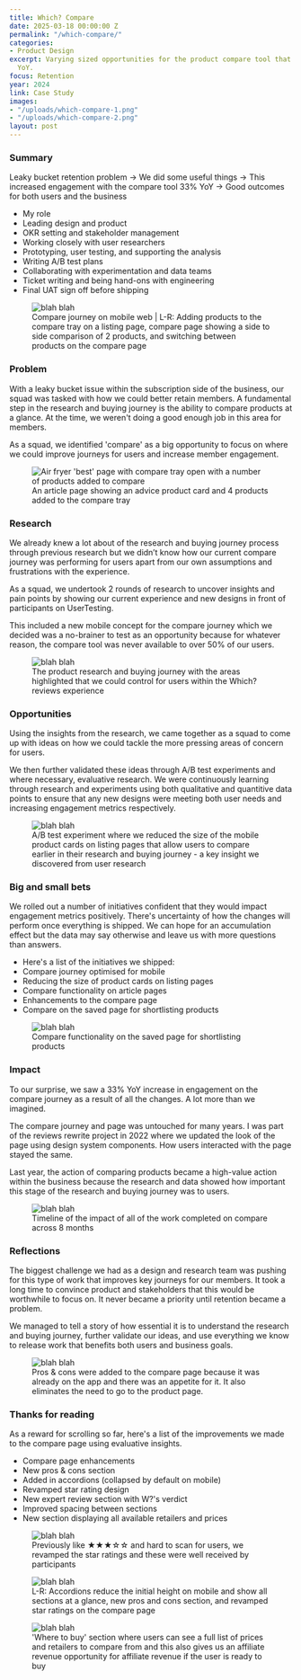 ```yaml
---
title: Which? Compare
date: 2025-03-18 00:00:00 Z
permalink: "/which-compare/"
categories:
- Product Design
excerpt: Varying sized opportunities for the product compare tool that increased engagement
  YoY.
focus: Retention
year: 2024
link: Case Study
images:
- "/uploads/which-compare-1.png"
- "/uploads/which-compare-2.png"
layout: post
---
```


### Summary

Leaky bucket retention problem → We did some useful things → This increased engagement with the compare tool 33% YoY → Good outcomes for both users and the business

- My role
- Leading design and product
- OKR setting and stakeholder management
- Working closely with user researchers
- Prototyping, user testing, and supporting the analysis
- Writing A/B test plans
- Collaborating with experimentation and data teams
- Ticket writing and being hand-ons with engineering
- Final UAT sign off before shipping


<figure>
    <img src="/uploads/which-compare-2.png" alt="blah blah">
     <figcaption>Compare journey on mobile web | L-R: Adding products to the compare tray on a listing page, compare page showing a side to side comparison of 2 products, and switching between products on the compare page</figcaption>
</figure>

### Problem

With a leaky bucket issue within the subscription side of the business, our squad was tasked with how we could better retain members. A fundamental step in the research and buying journey is the ability to compare products at a glance. At the time, we weren't doing a good enough job in this area for members. 

As a squad, we identified 'compare' as a big opportunity to focus on where we could improve journeys for users and increase member engagement.

<figure>
    <img src="/uploads/which-compare-3.png" alt="Air fryer 'best' page with compare tray open with a number of products added to compare">
     <figcaption>An article page showing an advice product card and 4 products added to the compare tray</figcaption>
</figure>

### Research

We already knew a lot about of the research and buying journey process through previous research but we didn’t know how our current compare journey was performing for users apart from our own assumptions and frustrations with the experience.

As a squad, we undertook 2 rounds of research to uncover insights and pain points by showing our current experience and new designs in front of participants on UserTesting.

This included a new mobile concept for the compare journey which we decided was a no-brainer to test as an opportunity because for whatever reason, the compare tool was never available to over 50% of our users.

<figure>
    <img src="/uploads/which-compare-4.png" alt="blah blah">
     <figcaption>The product research and buying journey with the areas highlighted that we could control for users within the Which? reviews experience</figcaption>
</figure>

### Opportunities

Using the insights from the research, we came together as a squad to come up with ideas on how we could tackle the more pressing areas of concern for users. 

We then further validated these ideas through A/B test experiments and where necessary, evaluative research. We were continuously learning through research and experiments using both qualitative and quantitive data points to ensure that any new designs were meeting both user needs and increasing engagement metrics respectively.

<figure>
    <img src="/uploads/which-compare-5.png" alt="blah blah">
     <figcaption>A/B test experiment where we reduced the size of the mobile product cards on listing pages that allow users to compare earlier in their research and buying journey - a key insight we discovered from user research</figcaption>
</figure>

### Big and small bets

We rolled out a number of initiatives confident that they would impact engagement metrics positively. There's uncertainty of how the changes will perform once everything is shipped. We can hope for an accumulation effect but the data may say otherwise and leave us with more questions than answers.

- Here's a list of the initiatives we shipped:
- Compare journey optimised for mobile
- Reducing the size of product cards on listing pages
- Compare functionality on article pages
- Enhancements to the compare page
- Compare on the saved page for shortlisting products

<figure>
    <img src="/uploads/which-compare-6.png" alt="blah blah">
     <figcaption>Compare functionality on the saved page for shortlisting products</figcaption>
</figure>

### Impact

To our surprise, we saw a 33% YoY increase in engagement on the compare journey as a result of all the changes. A lot more than we imagined.

The compare journey and page was untouched for many years. I was part of the reviews rewrite project in 2022 where we updated the look of the page using design system components. How users interacted with the page stayed the same. 

Last year, the action of comparing products became a high-value action within the business because the research and data showed how important this stage of the research and buying journey was to users.

<figure>
    <img src="/uploads/which-compare-7.png" alt="blah blah">
     <figcaption>Timeline of the impact of all of the work completed on compare across 8 months</figcaption>
</figure>

### Reflections

The biggest challenge we had as a design and research team was pushing for this type of work that improves key journeys for our members. It took a long time to convince product and stakeholders that this would be worthwhile to focus on. It never became a priority until retention became a problem.

We managed to tell a story of how essential it is to understand the research and buying journey, further validate our ideas, and use everything we know to release work that benefits both users and business goals.

<figure>
    <img src="/uploads/which-compare-8.png" alt="blah blah">
     <figcaption>Pros & cons were added to the compare page because it was already on the app and there was an appetite for it. It also eliminates the need to go to the product page.</figcaption>
</figure>

### Thanks for reading

As a reward for scrolling so far, here's a list of the improvements we made to the compare page using evaluative insights.

- Compare page enhancements
- New pros & cons section
- Added in accordions (collapsed by default on mobile)
- Revamped star rating design
- New expert review section with W?'s verdict
- Improved spacing between sections
- New section displaying all available retailers and prices

<figure>
    <img src="/uploads/which-compare-9.png" alt="blah blah">
     <figcaption>Previously like ★★★☆☆ and hard to scan for users, we revamped the star ratings and these were well received by participants</figcaption>
</figure>

<figure>
    <img src="/uploads/which-compare-11.png" alt="blah blah">
     <figcaption>L-R: Accordions reduce the initial height on mobile and show all sections at a glance, new pros and cons section, and revamped star ratings on the compare page</figcaption>
</figure>

<figure>
    <img src="/uploads/which-compare-10.png" alt="blah blah">
     <figcaption>'Where to buy' section where users can see a full list of prices and retailers to compare from and this also gives us an affiliate revenue opportunity for affiliate revenue if the user is ready to buy</figcaption>
</figure>